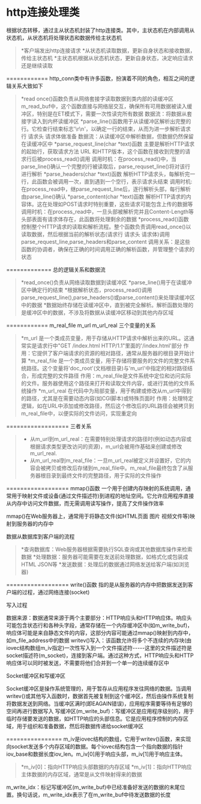 
http连接处理类
==============
根据状态转移，通过主从状态机封装了http连接类。其中，主状态机在内部调用从状态机，从状态机将处理状态和数据传给主状态机
>*客户端发出http连接请求
>*从状态机读取数据，更新自身状态和接收数据，传给主状态机
>*主状态机根据从状态机状态，更新自身状态，决定响应请求还是继续读取

============
http_conn类中有许多函数，扮演着不同的角色，相互之间的逻辑关系大致如下
>*read once()函数负责从网络套接字读取数据到类内部的读缓冲区m_read_buf中，这个函数直接与网络层交互，确保所有可用数据被读入缓冲区，特别是在ET模式下，需要一次性读完所有数据
数据流：将数据从套接字读入到内杯读缓冲区
>*parse_line()函数用于从读缓冲区解析出完整的行。它检查行结束标志'\r\n'，以确定一行的结束，从而为进一步解析请求行 请求头 请求体做准备
数据流：从读缓冲区中解析数据，但数据仍然保留在读缓冲区中
>*parse_request_line(char *text)函数 主要是解析HTTP请求的起始行，获取请求方法 URL 和HTTP版本，这个函数在接收到完整的请求行后被process_read()调用
调用时机：在process_read()中，当parse_line()确认一个完整的行被读取后，parse_requset_line()将对该行进行解析
>*parse_headers(char *text)函数 解析HTTP请求头，每解析完一行，此函数会被调用一次，直到遇到一个空行，表示请求头结束
调用时机:在process_read中，继parse_request_line后，逐行解析头部，每行解析由parse_line()确认
>*parse_content(char *text)函数 解析HTTP请求的内容体。这在处理如POST请求时特别重要，这些请求可能包含上传的数据等
调用时机：在process_read中，一旦头部被解析完并且Content-Length等头部表面有请求体存在，此函数将处理剩余的数据
>*process_read()函数 控制整个HTTP请求的读取和解析流程。整个函数负责调用read_once()以读取数据，然后根据当前的解析状态(请求行 请求头 请求体)调用parse_request_line,parse_headers和parse_content
调用关系：是这些函数的协调者，确保在正确的时间调用正确的解析函数，并管理整个请求的状态

=============
总的逻辑关系和数据流
>*read_once()负责从网络读取数据到读缓冲区
>*parse_line()用于在读缓冲区中确定行的结束
>*根据解析状态，process_read()调用parse_request_line(),parse_headers()或parse_content()来处理读缓冲区中的数据
>*数据始终存储在读缓冲区中，直到被完全解析。解析函数处理的是缓冲区中的数据，不涉及将数据从读缓冲区移动到其他内存区域



============
m_real_file  m_url  m_url_real 三个变量的关系
>*m_url 是一个类成员变量，用于存储从HTTP请求中解析出来的URL。这通常实是请求行中"GET /index.html HTTP/1.1"里面的'/index.html'部分
作用：它提供了客户端请求的资源的相对路径，通常从服务器的根目录开始计算
>*m_real_file 是一个类成员变量，用于存储将要服务的文件的完整文件系统路径。这个变量将'doc_root'(文档根目录)与'm_url'中指定的相对路径结合，形成完整的文件路径
作用：m_real_file是文件系统中定位和访问实际的文件。服务器使用这个路径来打开和读取文件内容，或进行其他的文件系统操作
>*m_url_real 在代码中为局部变量，用于构建或修改从m_url中得到的路径，尤其是在需要动态内容(如CGI脚本)或特殊页面时
作用：处理特定逻辑，如在URL中添加或修改路径，然后这个修改后的URL路径会被拷贝到m_real_file中，以便实际的文件访问，实现重定向

==================
三者关系
>* 从m_url到m_url_real：在需要特别处理请求的路径时(例如动态内容或根据请求类型更改访问的资源)，m_url会被用作基础来创建或修改m_url_real.
>* 从m_url_real到m_real_file：一旦m_url_real被定义并设置好，它的内容会被拷贝或修改后存储到m_real_file中。m_real_file最终包含了从服务器根目录到最终文件的完整路径，用于实际的文件操作



==================
mmap()函数  一个用于创建内存映射的系统调用，通常用于映射文件或设备(通过文件描述符)到进程的地址空间。它允许应用程序直接从内存中访问文件数据，而无需调用读写操作，提高了文件操作效率

mmap()在Web服务器上，通常用于将静态文件(如HTML页面 图片  视频文件等)映射到服务器的内存中

数据从数据库到客户端的流程
>*查询数据库：Web服务器根据需要执行SQL查询或其他数据库操作来检索数据
>*处理数据：服务器可能需要在发送前处理数据，如格式化或包装成HTML JSON等
>*发送数据：处理后的数据通过网络发送给客户端(如浏览器)


==================
write()函数  指的是从服务器的内存中把数据发送到客户端的过程，通过网络连接(socket)

写入过程

数据来源：数据通常来源于两个主要部分：HTTP响应头和HTTP响应体。响应头可能包含状态行和各种头字段，通常存储在一个内存缓冲区中(如m_write_buf)，响应体可能是来自静态文件的内容，这部分内容可能通过mmap()映射到内存中，如m_file_address中的数据
writev()写入：该函数允许将多个不连续的内存块(由iovec结构数组m_iv指定)一次性写入到一个文件描述符-----这里的文件描述符是socket描述符(m_socket)，连接到客户端。通过这种方式，HTTP响应头和HTTP响应体可以同时被发送，不需要将他们合并到一个单一的连续缓存区中

Socket缓冲区和写缓冲区

Socket缓冲区是操作系统管理的，用于暂存从应用程序发往网络的数据。当调用writev()或其他写入函数时，数据首先被复制到这个缓冲区，然后由操作系统复制将数据发送到网络。当缓冲区满时(即EAGAIN错误)，应用程序需要等待有足够的空间再进行数据写入
写缓冲区(m_write_buf)：写缓冲区是应用程序级别的，用于临时存储要发送的数据，如HTTP响应的头部信息。它是应用程序控制的内存区域，用于组织和准备数据，然后将数据传递给socket缓冲区


================
m_iv是iovec结构的数组，它用于writev()函数，来实现向socket发送多个内存区域的数据。每个iovec结构包含一个指向数据的指针iov_base和数据长度iov_len。m_iv[0]用于响应头部，m_iv[1]用于响应主体。
>*m_iv[0]：指向HTTP响应头部数据的内存区域
>*m_iv[1]：指向HTTP响应主体数据的内存区域，通常是从文件映射得来的数据

m_write_idx：标记写缓冲区(m_write_buf)中已经准备好发送的数据的末尾位置。换句话说，m_write_idx表示了在m_write_buf中待发送数据的长度
